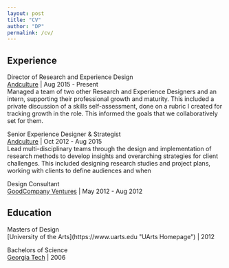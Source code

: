 ```yaml
---
layout: post
title: "CV"
author: "DP"
permalink: /cv/
---
```

<div>
<div class="col2">
  <h2>Experience</h2>
  <p><sans>Director of Research and Experience Design</sans> <br>
  <a href="http://andculture.com" title="Andculture Homepage">Andculture</a> | Aug 2015 - Present <br>
  Managed a team of two other Research and Experience Designers and an intern, supporting their professional growth and maturity. This included a private discussion of a skills self-assessment, done on a rubric I created for tracking growth in the role. This informed the goals that we collaboratively set for them.</p>

  <p><sans>Senior Experience Designer & Strategist</sans> <br>
  <a href="http://andculture.com" title="Andculture Homepage">Andculture</a> | Oct 2012 - Aug 2015 <br>
  Lead multi-disciplinary teams through the design and implementation of research methods to develop insights and overarching strategies for client challenges. This included designing research studies and project plans, working with clients to define audiences and when </p>

  <p><sans>Design Consultant</sans> <br>
  <a href="https://www.crunchbase.com/organization/goodcompany-ventures" title="GoodCompany Ventures Crunchbase page">GoodCompany Ventures</a> | May 2012 - Aug 2012 </p>
</div>

<div class="col2">
  <h2>Education</h2>
  <sans>Masters of Design</sans> <br>
  [University of the Arts](https://www.uarts.edu "UArts Homepage") | 2012

  <sans>Bachelors of Science</sans> <br>
  [Georgia Tech](https://www.gatech.edu "Georgia Tech Hompage") | 2006
</div>
&nbsp; <br>
</div>
